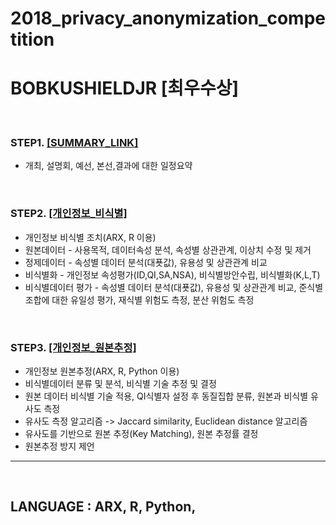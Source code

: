 **2018_privacy_anonymization_competition**
==========
**BOBKUSHIELDJR [최우수상]**
==========

<br>
  
### STEP1. [[SUMMARY_LINK]](https://github.com/zel0rd/2018_privacy_anonymization_competition/blob/master/Summary.md)
- 개최, 설명회, 예선, 본선,결과에 대한 일정요약
  
<br>

### STEP2. [[개인정보_비식별]](https://github.com/zel0rd/2018_privacy_anonymization_competition/tree/master/1.예선)
- 개인정보 비식별 조치(ARX, R 이용)  
- 원본데이터 - 사용목적, 데이터속성 분석, 속성별 상관관계, 이상치 수정 및 제거  
- 정제데이터 - 속성별 데이터 분석(대푯값), 유용성 및 상관관계 비교  
- 비식별화 - 개인정보 속성평가(ID,QI,SA,NSA), 비식별방안수립, 비식별화(K,L,T)
- 비식별데이터 평가 - 속성별 데이터 분석(대푯값), 유용성 및 상관관계 비교, 준식별 조합에 대한 유일성 평가, 재식별 위험도 측정, 분산 위험도 측정 
  
<br>

### STEP3. [[개인정보_원본추정]](https://github.com/zel0rd/2018_privacy_anonymization_competition/tree/master/2.본선)
- 개인정보 원본추정(ARX, R, Python 이용)  
- 비식별데이터 분류 및 분석, 비식별 기술 추정 및 결정
- 원본 데이터 비식별 기술 적용, QI식별자 설정 후 동질집합 분류, 원본과 비식별 유사도 측정
- 유사도 측정 알고리즘 -> Jaccard similarity, Euclidean distance 알고리즘
- 유사도를 기반으로 원본 추정(Key Matching), 원본 추정률 결정
- 원본추정 방지 제언

----

<br>

## LANGUAGE : ARX, R, Python,
